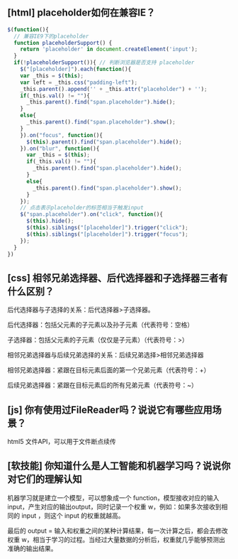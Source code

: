 ## [html] placeholder如何在兼容IE？

```javascript
$(function(){
  // 兼容IE9下的placeholder
  function placeholderSupport() {
    return 'placeholder' in document.createElement('input');
  }
  if(!placeholderSupport()){ // 判断浏览器是否支持 placeholder
    $("[placeholder]").each(function(){
    var _this = $(this);
    var left = _this.css("padding-left");
    _this.parent().append('' + _this.attr("placeholder") + '');
    if(_this.val() != ""){
      _this.parent().find("span.placeholder").hide();
    }
    else{
      _this.parent().find("span.placeholder").show();
    }
    }).on("focus", function(){
      $(this).parent().find("span.placeholder").hide();
    }).on("blur", function(){
      var _this = $(this);
      if(_this.val() != ""){
        _this.parent().find("span.placeholder").hide();
      }
      else{
        _this.parent().find("span.placeholder").show();
      }
    });
    // 点击表示placeholder的标签相当于触发input
    $("span.placeholder").on("click", function(){
      $(this).hide();
      $(this).siblings("[placeholder]").trigger("click");
      $(this).siblings("[placeholder]").trigger("focus");
    });
  }
})
```
## [css] 相邻兄弟选择器、后代选择器和子选择器三者有什么区别？

后代选择器与子选择的关系：后代选择器>子选择器。

后代选择器：包括父元素的子元素以及孙子元素（代表符号：空格）

子选择器：包括父元素的子元素（仅仅是子元素）（代表符号：>）

相邻兄弟选择器与后续兄弟选择的关系：后续兄弟选择>相邻兄弟选择器

相邻兄弟选择器：紧跟在目标元素后面的第一个兄弟元素（代表符号：+）

后续兄弟选择器：紧跟在目标元素后的所有兄弟元素（代表符号：~）

## [js] 你有使用过FileReader吗？说说它有哪些应用场景？

html5 文件API，可以用于文件断点续传


## [软技能] 你知道什么是人工智能和机器学习吗？说说你对它们的理解认知

机器学习就是建立一个模型，可以想象成一个 function，模型接收对应的输入 input，产生对应的输出output，同时记录一个权重 w，例如：如果多次接收到相同的 input ，则这个 input 的权重就越高。

最后的 output = 输入和权重之间的某种计算结果，每一次计算之后，都会去修改权重 w，相当于学习的过程。当经过大量数据的分析后，权重就几乎能够预测出准确的输出结果。

